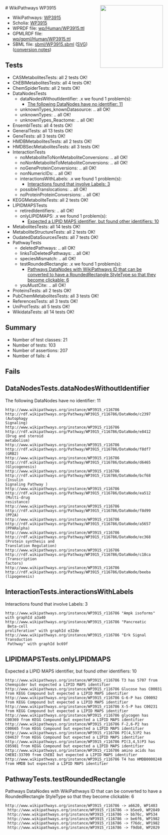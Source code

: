 <img style="float: right; width: 200px" src="../logo.png" />
# WikiPathways WP3915

* WikiPathways: [WP3915](https://identifiers.org/wikipathways:WP3915)
* Scholia: [WP3915](https://scholia.toolforge.org/wikipathways/WP3915)
* WPRDF file: [wp/Human/WP3915.ttl](../wp/Human/WP3915.ttl)
* GPMLRDF file: [wp/gpml/Human/WP3915.ttl](../wp/gpml/Human/WP3915.ttl)
* SBML file: [sbml/WP3915.sbml](../sbml/WP3915.sbml) ([SVG](../sbml/WP3915.svg)) ([conversion notes](../sbml/WP3915.txt))

## Tests
* CASMetabolitesTests: all 2 tests OK!
* ChEBIMetabolitesTests: all 4 tests OK!
* ChemSpiderTests: all 2 tests OK!
* DataNodesTests
    * dataNodesWithoutIdentifier: .x we found 1 problem(s):
        * [The following DataNodes have no identifier: 11](#8792c491)
    * unknownTypes_knownDatasource: .. all OK!
    * unknownTypes: .. all OK!
    * unknownTypes_Reactome: .. all OK!
* EnsemblTests: all 4 tests OK!
* GeneralTests: all 13 tests OK!
* GeneTests: all 3 tests OK!
* HMDBMetabolitesTests: all 2 tests OK!
* HMDBSecMetabolitesTests: all 3 tests OK!
* InteractionTests
    * noMetaboliteToNonMetaboliteConversions: .. all OK!
    * noNonMetaboliteToMetaboliteConversions: .. all OK!
    * noGeneProteinConversions: .. all OK!
    * nonNumericIDs: .. all OK!
    * interactionsWithLabels: .x we found 1 problem(s):
        * [Interactions found that involve Labels: 3](#630d267a)
    * possibleTranslocations: .. all OK!
    * noProteinProteinConversions: .. all OK!
* KEGGMetaboliteTests: all 2 tests OK!
* LIPIDMAPSTests
    * retiredIdentifiers: .. all OK!
    * onlyLIPIDMAPS: .x we found 1 problem(s):
        * [Expected a LIPID MAPS identifier, but found other identifiers: 10](#d0bfb678)
* MetabolitesTests: all 14 tests OK!
* MetaboliteStructureTests: all 2 tests OK!
* OudatedDataSourcesTests: all 7 tests OK!
* PathwayTests
    * deletedPathways: .. all OK!
    * linksToDeletedPathways: .. all OK!
    * speciesMismatch: .. all OK!
    * testRoundedRectangle: .x we found 1 problem(s):
        * [Pathways DataNodes with WikiPathways ID that can be converted to have a RoundedRectangle StyleType so that they become clickable: 6](#9fbad3d0)
    * youMustCite: .. all OK!
* ProteinsTests: all 2 tests OK!
* PubChemMetabolitesTests: all 3 tests OK!
* ReferencesTests: all 3 tests OK!
* UniProtTests: all 5 tests OK!
* WikidataTests: all 14 tests OK!


## Summary

* Number of test classes: 21
* Number of tests: 103
* Number of assertions: 207
* Number of fails: 4

## Fails

<a name="8792c491" />

## DataNodesTests.dataNodesWithoutIdentifier

The following DataNodes have no identifier: 11
```
http://www.wikipathways.org/instance/WP3915_r116786 http://rdf.wikipathways.org/Pathway/WP3915_r116786/DataNode/c2397 (Autophagy 
Signaling)
http://www.wikipathways.org/instance/WP3915_r116786 http://rdf.wikipathways.org/Pathway/WP3915_r116786/DataNode/e8412 (Drug and steroid
metabolism)
http://www.wikipathways.org/instance/WP3915_r116786 http://rdf.wikipathways.org/Pathway/WP3915_r116786/DataNode/f8df7 (GRB2)
http://www.wikipathways.org/instance/WP3915_r116786 http://rdf.wikipathways.org/Pathway/WP3915_r116786/DataNode/d6465 (Glycogenesis)
http://www.wikipathways.org/instance/WP3915_r116786 http://rdf.wikipathways.org/Pathway/WP3915_r116786/DataNode/bcf68 (Insulin 
Signaling Pathway )
http://www.wikipathways.org/instance/WP3915_r116786 http://rdf.wikipathways.org/Pathway/WP3915_r116786/DataNode/ea512 (Multi-drug
resistance)
http://www.wikipathways.org/instance/WP3915_r116786 http://rdf.wikipathways.org/Pathway/WP3915_r116786/DataNode/f8d99 (PP2A)
http://www.wikipathways.org/instance/WP3915_r116786 http://rdf.wikipathways.org/Pathway/WP3915_r116786/DataNode/a5657 (PPARalpha)
http://www.wikipathways.org/instance/WP3915_r116786 http://rdf.wikipathways.org/Pathway/WP3915_r116786/DataNode/ec368 (Protein synthesis and 
Translation Regulation)
http://www.wikipathways.org/instance/WP3915_r116786 http://rdf.wikipathways.org/Pathway/WP3915_r116786/DataNode/c18ca (Transcription
factors)
http://www.wikipathways.org/instance/WP3915_r116786 http://rdf.wikipathways.org/Pathway/WP3915_r116786/DataNode/beeba (lipogenesis)
```

<a name="630d267a" />

## InteractionTests.interactionsWithLabels

Interactions found that involve Labels: 3
```
http://www.wikipathways.org/instance/WP3915_r116786 "Ampk isoforms" with graphId a3a40
http://www.wikipathways.org/instance/WP3915_r116786 "Pancreatic
 Beta-cell 
proliferation" with graphId e32de
http://www.wikipathways.org/instance/WP3915_r116786 "Erk Signal
Transduction
 Pathway" with graphId bc69f
```

<a name="d0bfb678" />

## LIPIDMAPSTests.onlyLIPIDMAPS

Expected a LIPID MAPS identifier, but found other identifiers: 10
```
http://www.wikipathways.org/instance/WP3915_r116786 T3 has 5707 from Chemspider but expected a LIPID MAPS identifier
http://www.wikipathways.org/instance/WP3915_r116786 Glucose has C00031 from KEGG Compound but expected a LIPID MAPS identifier
http://www.wikipathways.org/instance/WP3915_r116786 G-6-P has C00092 from KEGG Compound but expected a LIPID MAPS identifier
http://www.wikipathways.org/instance/WP3915_r116786 X-5-P has C00231 from KEGG Compound but expected a LIPID MAPS identifier
http://www.wikipathways.org/instance/WP3915_r116786 glycogen has C00369 from KEGG Compound but expected a LIPID MAPS identifier
http://www.wikipathways.org/instance/WP3915_r116786 F-2,6-P2 has C00665 from KEGG Compound but expected a LIPID MAPS identifier
http://www.wikipathways.org/instance/WP3915_r116786 PI(4,5)P2 has C04637 from KEGG Compound but expected a LIPID MAPS identifier
http://www.wikipathways.org/instance/WP3915_r116786 PI(3,4,5)P3 has C05981 from KEGG Compound but expected a LIPID MAPS identifier
http://www.wikipathways.org/instance/WP3915_r116786 amino acids has CHEBI:33709 from ChEBI but expected a LIPID MAPS identifier
http://www.wikipathways.org/instance/WP3915_r116786 T4 has HMDB0000248 from HMDB but expected a LIPID MAPS identifier
```

<a name="9fbad3d0" />

## PathwayTests.testRoundedRectangle

Pathways DataNodes with WikiPathways ID that can be converted to have a RoundedRectangle StyleType so that they become clickable: 6
```
http://www.wikipathways.org/instance/WP3915_r116786 -> a6620, WP1403
 http://www.wikipathways.org/instance/WP3915_r116786 -> b5ee9, WP2849
 http://www.wikipathways.org/instance/WP3915_r116786 -> bb76c, WP534
 http://www.wikipathways.org/instance/WP3915_r116786 -> be6f6, WP1982
 http://www.wikipathways.org/instance/WP3915_r116786 -> f76dc, WP1982
 http://www.wikipathways.org/instance/WP3915_r116786 -> f9db8, WP2029
 ```

